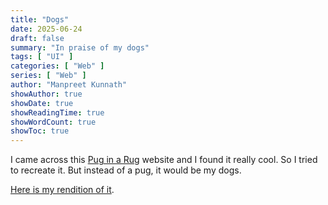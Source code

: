 ```yaml
---
title: "Dogs"
date: 2025-06-24
draft: false
summary: "In praise of my dogs"
tags: [ "UI" ]
categories: [ "Web" ]
series: [ "Web" ]
author: "Manpreet Kunnath"
showAuthor: true
showDate: true
showReadingTime: true
showWordCount: true
showToc: true
---
```

I came across this [Pug in a Rug](https://puginarug.com/index.html) website and I found it really cool. 
So I tried to recreate it. But instead of a pug, it would be my dogs. 

[Here is my rendition of it](https://manpreet.fyi/dogs). 

